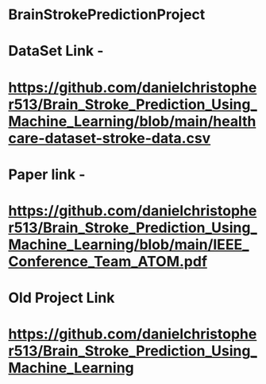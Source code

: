# BrainStrokePredictionProject

# DataSet Link -
# https://github.com/danielchristopher513/Brain_Stroke_Prediction_Using_Machine_Learning/blob/main/healthcare-dataset-stroke-data.csv

# Paper link - 
# https://github.com/danielchristopher513/Brain_Stroke_Prediction_Using_Machine_Learning/blob/main/IEEE_Conference_Team_ATOM.pdf

# Old Project Link
# https://github.com/danielchristopher513/Brain_Stroke_Prediction_Using_Machine_Learning
